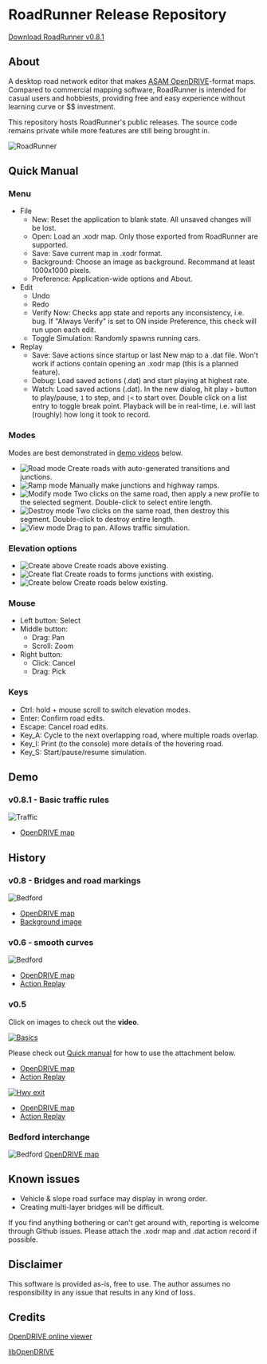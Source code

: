# RoadRunner Release Repository
[Download RoadRunner v0.8.1](https://github.com/guotata1996/RoadRunner_Rel/releases/tag/v0.81)

## About
A desktop road network editor that makes [ASAM OpenDRIVE](https://www.asam.net/standards/detail/opendrive/)-format maps. Compared to commercial mapping software, RoadRunner is intended for casual users and hobbiests, providing free and easy experience without learning curve or $$ investment.

This repository hosts RoadRunner's public releases. The source code remains private while more features are still being brought in.

![RoadRunner](roadrunner.png "RoadRunner")

## Quick Manual
### Menu
- File
  - New: Reset the application to blank state. All unsaved changes will be lost.
  - Open: Load an .xodr map. Only those exported from RoadRunner are supported.
  - Save: Save current map in .xodr format.
  - Background: Choose an image as background. Recommand at least 1000x1000 pixels.
  - Preference: Application-wide options and About.
- Edit
  - Undo
  - Redo
  - Verify Now: Checks app state and reports any inconsistency, i.e. bug. If "Always Verify" is set to ON inside Preference, this check will run upon each edit. 
  - Toggle Simulation: Randomly spawns running cars.
- Replay
  - Save: Save actions since startup or last New map to a .dat file. Won't work if actions contain opening an .xodr map (this is a planned feature).
  - Debug: Load saved actions (.dat) and start playing at highest rate.
  - Watch: Load saved actions (.dat). In the new dialog, hit play `>` button to play/pause, `1` to step, and `|<` to start over. Double click on a list entry to toggle break point. Playback will be in real-time, i.e. will last (roughly) how long it took to record.

### Modes
Modes are best demonstrated in [demo videos](#demo) below.
- ![Road mode](resources/icons/road_mode.png "Road mode") Create roads with auto-generated transitions and junctions.
- ![Ramp mode](resources/icons/lane_mode.png "Ramp mode") Manually make junctions and highway ramps.
- ![Modify mode](resources/icons/modify_mode.PNG "Modify mode") Two clicks on the same road, then apply a new profile to the selected segment. Double-click to select entire length.
- ![Destroy mode](resources/icons/destroy_mode.png "Destroy mode") Two clicks on the same road, then destroy this segment. Double-click to destroy entire length.
- ![View mode](resources/icons/view_mode.png "View mode") Drag to pan. Allows traffic simulation.

### Elevation options
- ![Create above](resources/icons/bridge.png "Create above") Create roads above existing.
- ![Create flat](resources/icons/flat.png "Create flat") Create roads to forms junctions with existing.
- ![Create below](resources/icons/tunnel.png "Create below") Create roads below existing.

### Mouse
- Left button: Select
- Middle button: 
  - Drag: Pan
  - Scroll: Zoom
- Right button:
  - Click: Cancel
  - Drag: Pick
### Keys
- Ctrl: hold + mouse scroll to switch elevation modes.
- Enter: Confirm road edits.
- Escape: Cancel road edits.
- Key_A: Cycle to the next overlapping road, where multiple roads overlap.
- Key_I: Print (to the console) more details of the hovering road.
- Key_S: Start/pause/resume simulation.


## Demo
### v0.8.1 - Basic traffic rules
![Traffic](resources/traffic_signal.png "traffic_rules")
- [OpenDRIVE map](resources/traffic_test.xodr)

## History
### v0.8 - Bridges and road markings
![Bedford](resources/bedford_left.png "bridges")
- [OpenDRIVE map](resources/bedford_0_8.xodr)
- [Background image](resources/bedford_background.PNG)

### v0.6 - smooth curves
![Bedford](resources/smooth_ramps.JPG "smooth")
- [OpenDRIVE map](resources/interchange_smooth.xodr)
- [Action Replay](resources/interchange_smooth.dat)

### v0.5
Click on images to check out the **video**.

[![Basics](https://img.youtube.com/vi/V2m4WTE1YkU/0.jpg)](https://www.youtube.com/watch?v=V2m4WTE1YkU)

Please check out [Quick manual](#menu) for how to use the attachment below. 

- [OpenDRIVE map](resources/basics.xodr)
- [Action Replay](resources/basics.dat)

[![Hwy exit](https://img.youtube.com/vi/Bl3_kxfEm74/0.jpg)](https://www.youtube.com/watch?v=Bl3_kxfEm74)
- [OpenDRIVE map](resources/hwy_exit.xodr)
- [Action Replay](resources/hwy_exit.dat)

### Bedford interchange
![Bedford](resources/bedford.JPG "Bedford")
[OpenDRIVE map](resources/bedford.xodr)

## Known issues
- Vehicle & slope road surface may display in wrong order.
- Creating multi-layer bridges will be difficult.

If you find anything bothering or can't get around with, reporting is welcome through Github issues. Please attach the .xodr map and .dat action record if possible.

## Disclaimer
This software is provided as-is, free to use. The author assumes no responsibility in any issue that results in any kind of loss.

## Credits
[OpenDRIVE online viewer](https://odrviewer.io/) 

[libOpenDRIVE](https://github.com/pageldev/libOpenDRIVE)